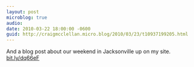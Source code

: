 ```yaml
---
layout: post
microblog: true
audio: 
date: 2010-03-22 18:00:00 -0600
guid: http://craigmcclellan.micro.blog/2010/03/23/t10937199205.html
---
```

And a blog post about our weekend in Jacksonville up on my site. [bit.ly/dq66eF](http://bit.ly/dq66eF)
